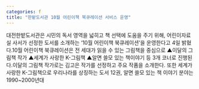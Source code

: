 ```yaml
---
categories: f
title: "한밭도서관 10월 어린이책 북큐레이션 서비스 운영"
---
```

대전한밭도서관은 시민의 독서 영역을 넓히고 책 선택에 도움을 주기 위해, 어린이자료실 사서가 선정한 도서를 소개하는 ‘10월 어린이책 북큐레이션’을 운영한다고 4일 밝혔다.10월 어린이책 북큐레이션은 전 세대가 읽을 수 있는 그림책을 중심으로 ▲이달의 그림책 작가 ▲세계가 사랑한 K-그림책 ▲알면 쓸모 있는 책이야기 등 3개 코너로 진행된다.이달의 그림책 작가로는 김고은 작가를 선정하고 주요 작품을 소개한다. 또한 세계가 사랑한 K-그림책으로 우리나라를 상징하는 도서 12권, 알면 쓸모 있는 책 이야기 분야는 1990~2000년대